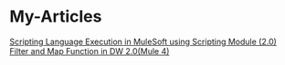 # My-Articles

[Scripting Language Execution in MuleSoft using Scripting Module (2.0)](https://www.apisero.com/scripting-language-execution-in-mulesoft-using-scripting-module-2-0/)
[Filter and Map Function in DW 2.0(Mule 4)](https://www.apisero.com/filter-and-map-function-in-dw-2-0mule-4/)
